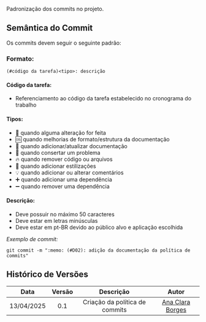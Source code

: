 Padronização dos commits no projeto. 

## Semântica do Commit

Os commits devem seguir o seguinte padrão:

### Formato:
```
(#código da tarefa)<tipo>: descrição
```

#### Código da tarefa:
- Referenciamento ao código da tarefa estabelecido no cronograma do trabalho

#### Tipos:
- :repeat: quando alguma alteração for feita
- :cool: quando melhorias de formato/estrutura da documentação
- :memo: quando adicionar/atualizar documentação
- :bug: quando consertar um problema
- :fire: quando remover código ou arquivos
- :lipstick: quando adicionar estilizações
- :bulb: quando adicionar ou alterar comentários
- :heavy_plus_sign: quando adicionar uma dependência
- :heavy_minus_sign: quando remover uma dependência

#### Descrição:
- Deve possuir no máximo 50 caracteres
- Deve estar em letras minúsculas
- Deve estar em pt-BR devido ao público alvo e aplicação escolhida

*Exemplo de commit:*
```
git commit -m ":memo: (#D02): adição da documentação da política de commits"
```

## Histórico de Versões


| Data       | Versão | Descrição                                 | Autor             |
| :--------: | :----: | :----------:                              | :---------------: |
| 13/04/2025 |  0.1   | Criação da política de commits           | [Ana Clara Borges](https://github.com/anabborges)|